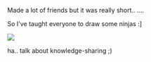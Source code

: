Made a lot of friends but it was really short.. 
....
<!--more-->

So I've taught everyone to draw some ninjas :]

<img src="https://icompile.eladkarako.com/_uploads/2016/03/scorpion_classic.gif"/>

ha..
talk about knowledge-sharing ;)
